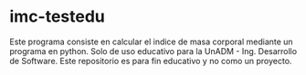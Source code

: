 # imc-testedu
Este programa consiste en calcular el indice de masa corporal mediante un programa en python.
Solo de uso educativo para la UnADM - Ing. Desarrollo de Software.
Este repositorio es para fin educativo y no como un proyecto.
